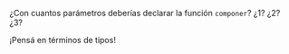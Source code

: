 ¿Con cuantos parámetros deberías declarar la función `componer`? ¿1? ¿2? ¿3? 

¡Pensá en términos de tipos! 